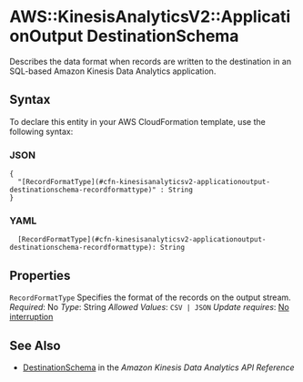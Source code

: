 # AWS::KinesisAnalyticsV2::ApplicationOutput DestinationSchema<a name="aws-properties-kinesisanalyticsv2-applicationoutput-destinationschema"></a>

Describes the data format when records are written to the destination in an SQL\-based Amazon Kinesis Data Analytics application\.

## Syntax<a name="aws-properties-kinesisanalyticsv2-applicationoutput-destinationschema-syntax"></a>

To declare this entity in your AWS CloudFormation template, use the following syntax:

### JSON<a name="aws-properties-kinesisanalyticsv2-applicationoutput-destinationschema-syntax.json"></a>

```
{
  "[RecordFormatType](#cfn-kinesisanalyticsv2-applicationoutput-destinationschema-recordformattype)" : String
}
```

### YAML<a name="aws-properties-kinesisanalyticsv2-applicationoutput-destinationschema-syntax.yaml"></a>

```
  [RecordFormatType](#cfn-kinesisanalyticsv2-applicationoutput-destinationschema-recordformattype): String
```

## Properties<a name="aws-properties-kinesisanalyticsv2-applicationoutput-destinationschema-properties"></a>

`RecordFormatType`  <a name="cfn-kinesisanalyticsv2-applicationoutput-destinationschema-recordformattype"></a>
Specifies the format of the records on the output stream\.
*Required*: No
*Type*: String
*Allowed Values*: `CSV | JSON`
*Update requires*: [No interruption](https://docs.aws.amazon.com/AWSCloudFormation/latest/UserGuide/using-cfn-updating-stacks-update-behaviors.html#update-no-interrupt)

## See Also<a name="aws-properties-kinesisanalyticsv2-applicationoutput-destinationschema--seealso"></a>
+  [DestinationSchema](https://docs.aws.amazon.com/kinesisanalytics/latest/apiv2/API_DestinationSchema.html) in the *Amazon Kinesis Data Analytics API Reference*
